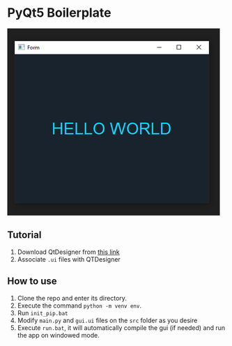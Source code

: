 # PyQt5 Boilerplate

![](thumb.png)

## Tutorial

1. Download QtDesigner from [this link](https://build-system.fman.io/qt-designer-download "this link")
2. Associate `.ui` files with QTDesigner

## How to use

1. Clone the repo and enter its directory.
2. Execute the command `python -m venv env`.
3. Run `init_pip.bat`
4. Modify `main.py` and `gui.ui` files on the `src` folder as you desire
5. Execute `run.bat`, it will automatically compile the gui (if needed) and run the app on windowed mode.
